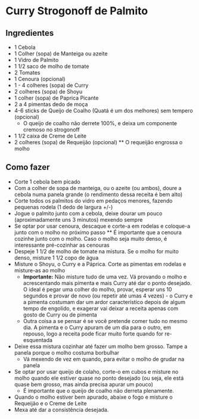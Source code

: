 # Curry Strogonoff de Palmito

## Ingredientes

* 1 Cebola
* 1 Colher (sopa) de Manteiga ou azeite
* 1 Vidro de Palmito
* 1 1/2 saco de molho de tomate
* 2 Tomates
* 1 Cenoura (opcional)
* 1 - 4 colheres (sopa) de Curry
* 2 colheres (sopa) de Shoyu
* 1 colher (sopa) de Paprica Picante
* 2 a 4 pimentas dedo de moça
* 4-6 sticks de Queijo de Coalho (Quatá é um dos melhores) sem tempero  (opcional)
  * O queijo de coalho não derrete 100%, e deixa um componente cremoso no strogonoff
* 1 1/2 caixa de Creme de Leite
* 2 colheres (sopa) de Requeijão (opcional) 
** O requeijão engrossa o molho

## Como fazer

* Corte 1 cebola bem picado
* Com a colher de sopa de manteiga, ou o azeite (ou ambos), doure a cebola numa panela grande (o rendimento dessa receita é bem alto)
* Corte todos os palmitos do vidro em pedaços menores, fazendo pequenas rodela (1 dedo de largura +/-)
* Jogue o palmito junto com a cebola, deixe dourar um pouco (aproximadamente uns 3 minutos) mexendo sempre
* Se optar por usar cenoura, descaque e corte-a em rodelas e coloque-a junto com o molho no próximo passo
** É importante que a cenoura cozinhe junto com o molho. Caso o molho seja muito denso, é interessante pré-cozinhar as cenouras
* Despeje 1 1/2 de molho de tomate na mistura. Se o molho for muito denso, misture 1 1/2 copo de água 
* Misture o Shoyu, o Curry e a Páprica. Corte as pimentas em rodelas e misture-as ao molho
  * **Importante:** Não misture tudo de uma vez. Vá provando o molho e acrescentando mais pímenta e mais Curry até dar o ponto desejado. O ideal é pegar uma colher do molho, provar, esperar uns 10 segundos e provar de novo (ou repetir até umas 4 vezes) - o Curry e a pimenta costumam dar um ardor característico depois de algum tempo de engolido, e exagerar vai deixar a receita apenas com gosto de Curry ou de pimenta
  * Outra coisa a se pensar é se você pretende comer tudo no mesmo dia. A pimenta e o Curry apuram de um dia para o outro, em repouso, logo a receita pode ficar muito forte quando for re-esquentada
* Deixe essa mistura cozinhar até fazer um molho bem grosso. Tampe a panela porque o molho costuma borbulhar
  * Vá mexendo de vez em quando, para evitar o molho de grudar na panela
* Se optar por usar queijo de colaho, corte-o em cubos e misture no molho quando ele estiver quase no ponto desejado (ou seja, ele está quase bem grosso, mas ainda precisa apurar um pouco)
  * É importante que o queijo de coalho não derreta plenamente.
* Quando o molho estiver bem apurado, abaixe o fogo e misture o Requeijão e o Creme de Leite
* Mexa até dar a consistência desejada.
